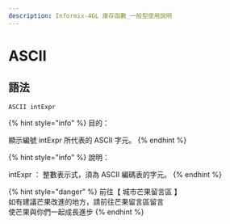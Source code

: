 ```yaml
---
description: Informix-4GL 庫存函數_一般型使用說明
---
```


# ASCII

## 語法

```
ASCII intExpr
```

{% hint style="info" %}
目的：

顯示編號 intExpr 所代表的 ASCII 字元。
{% endhint %}

{% hint style="info" %}
說明：

intExpr ： 整數表示式，須為 ASCII 編碼表的字元。
{% endhint %}

{% hint style="danger" %}
前往【 城市芒果留言區 】\
如有建議芒果改進的地方，請前往芒果留言區留言\
使芒果與你們一起成長進步
{% endhint %}
